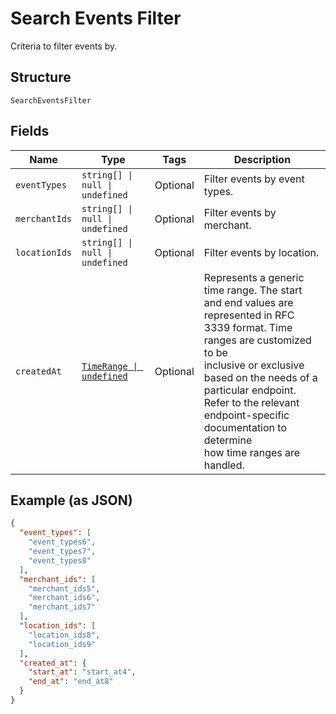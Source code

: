 <!-- Optimized: 2025-10-06 -->
<!-- RPM: 1.6.2.1.1.6.2.1_search-events-filter_20251006 -->
<!-- Session: E2E RPM DNA Application -->
<!-- AOM: RND (Reggie & Dro) -->
<!-- COI: TECHNOLOGY -->
<!-- RPM: HIGH -->
<!-- ACTION: BUILD -->


# Search Events Filter

Criteria to filter events by.

## Structure

`SearchEventsFilter`

## Fields

| Name | Type | Tags | Description |
|  --- | --- | --- | --- |
| `eventTypes` | `string[] \| null \| undefined` | Optional | Filter events by event types. |
| `merchantIds` | `string[] \| null \| undefined` | Optional | Filter events by merchant. |
| `locationIds` | `string[] \| null \| undefined` | Optional | Filter events by location. |
| `createdAt` | [`TimeRange \| undefined`](../../doc/models/time-range.md) | Optional | Represents a generic time range. The start and end values are<br>represented in RFC 3339 format. Time ranges are customized to be<br>inclusive or exclusive based on the needs of a particular endpoint.<br>Refer to the relevant endpoint-specific documentation to determine<br>how time ranges are handled. |

## Example (as JSON)

```json
{
  "event_types": [
    "event_types6",
    "event_types7",
    "event_types8"
  ],
  "merchant_ids": [
    "merchant_ids5",
    "merchant_ids6",
    "merchant_ids7"
  ],
  "location_ids": [
    "location_ids8",
    "location_ids9"
  ],
  "created_at": {
    "start_at": "start_at4",
    "end_at": "end_at8"
  }
}
```
